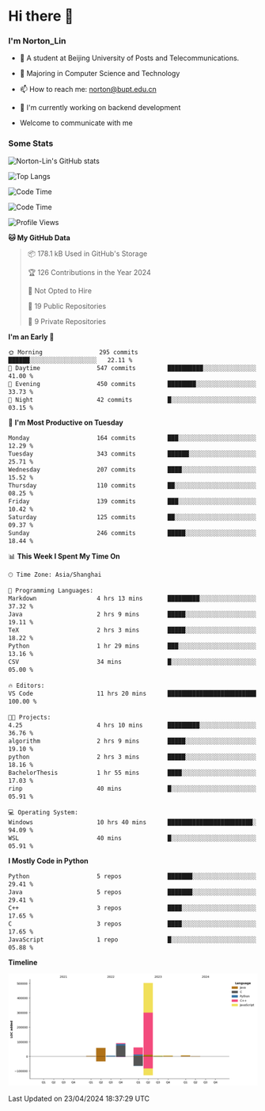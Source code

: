
# Hi there 👋

### I'm Norton_Lin
- 🏫 A student at Beijing University of Posts and Telecommunications.
- 🌱 Majoring in Computer Science and Technology
- 📫 How to reach me: norton@bupt.edu.cn
- 🌱 I'm currently working on backend development

- Welcome to communicate with me

### Some Stats
![Norton-Lin's GitHub stats](https://github-readme-stats.vercel.app/api?username=Norton-Lin&count_private=true&show_icons=true&theme=radical)

![Top Langs](https://github-readme-stats.vercel.app/api/top-langs/?username=Norton-Lin&langs_count=10&layout=compact)

![Code Time](https://github-readme-stats.vercel.app/api/wakatime?username=Norton_Lin)

<!--START_SECTION:waka-->
![Code Time](http://img.shields.io/badge/Code%20Time-531%20hrs%2016%20mins-blue)

![Profile Views](http://img.shields.io/badge/Profile%20Views-1-blue)

**🐱 My GitHub Data** 

> 📦 178.1 kB Used in GitHub's Storage 
 > 
> 🏆 126 Contributions in the Year 2024
 > 
> 🚫 Not Opted to Hire
 > 
> 📜 19 Public Repositories 
 > 
> 🔑 9 Private Repositories 
 > 
**I'm an Early 🐤** 

```text
🌞 Morning                295 commits         ██████░░░░░░░░░░░░░░░░░░░   22.11 % 
🌆 Daytime                547 commits         ██████████░░░░░░░░░░░░░░░   41.00 % 
🌃 Evening                450 commits         ████████░░░░░░░░░░░░░░░░░   33.73 % 
🌙 Night                  42 commits          █░░░░░░░░░░░░░░░░░░░░░░░░   03.15 % 
```
📅 **I'm Most Productive on Tuesday** 

```text
Monday                   164 commits         ███░░░░░░░░░░░░░░░░░░░░░░   12.29 % 
Tuesday                  343 commits         ██████░░░░░░░░░░░░░░░░░░░   25.71 % 
Wednesday                207 commits         ████░░░░░░░░░░░░░░░░░░░░░   15.52 % 
Thursday                 110 commits         ██░░░░░░░░░░░░░░░░░░░░░░░   08.25 % 
Friday                   139 commits         ███░░░░░░░░░░░░░░░░░░░░░░   10.42 % 
Saturday                 125 commits         ██░░░░░░░░░░░░░░░░░░░░░░░   09.37 % 
Sunday                   246 commits         █████░░░░░░░░░░░░░░░░░░░░   18.44 % 
```


📊 **This Week I Spent My Time On** 

```text
🕑︎ Time Zone: Asia/Shanghai

💬 Programming Languages: 
Markdown                 4 hrs 13 mins       █████████░░░░░░░░░░░░░░░░   37.32 % 
Java                     2 hrs 9 mins        █████░░░░░░░░░░░░░░░░░░░░   19.11 % 
TeX                      2 hrs 3 mins        █████░░░░░░░░░░░░░░░░░░░░   18.22 % 
Python                   1 hr 29 mins        ███░░░░░░░░░░░░░░░░░░░░░░   13.16 % 
CSV                      34 mins             █░░░░░░░░░░░░░░░░░░░░░░░░   05.00 % 

🔥 Editors: 
VS Code                  11 hrs 20 mins      █████████████████████████   100.00 % 

🐱‍💻 Projects: 
4.25                     4 hrs 10 mins       █████████░░░░░░░░░░░░░░░░   36.76 % 
algorithm                2 hrs 9 mins        █████░░░░░░░░░░░░░░░░░░░░   19.10 % 
python                   2 hrs 3 mins        █████░░░░░░░░░░░░░░░░░░░░   18.16 % 
BachelorThesis           1 hr 55 mins        ████░░░░░░░░░░░░░░░░░░░░░   17.03 % 
rinp                     40 mins             █░░░░░░░░░░░░░░░░░░░░░░░░   05.91 % 

💻 Operating System: 
Windows                  10 hrs 40 mins      ████████████████████████░   94.09 % 
WSL                      40 mins             █░░░░░░░░░░░░░░░░░░░░░░░░   05.91 % 
```

**I Mostly Code in Python** 

```text
Python                   5 repos             ███████░░░░░░░░░░░░░░░░░░   29.41 % 
Java                     5 repos             ███████░░░░░░░░░░░░░░░░░░   29.41 % 
C++                      3 repos             ████░░░░░░░░░░░░░░░░░░░░░   17.65 % 
C                        3 repos             ████░░░░░░░░░░░░░░░░░░░░░   17.65 % 
JavaScript               1 repo              █░░░░░░░░░░░░░░░░░░░░░░░░   05.88 % 
```



**Timeline**

![Lines of Code chart](https://raw.githubusercontent.com/Norton-Lin/Norton-Lin/main/assets/bar_graph.png)


 Last Updated on 23/04/2024 18:37:29 UTC
<!--END_SECTION:waka-->
